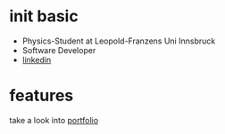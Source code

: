 # init basic

- Physics-Student at Leopold-Franzens Uni Innsbruck
- Software Developer
- [linkedin](https://www.linkedin.com/in/florian-f%C3%BCrrutter-a4b7b2142/)

# features
take a look into [portfolio](https://github.com/FlorianFuerrutter/portfolio)

